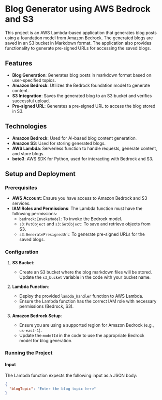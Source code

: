 # Blog Generator using AWS Bedrock and S3

This project is an AWS Lambda-based application that generates blog posts using a foundation model from Amazon Bedrock. The generated blogs are saved in an S3 bucket in Markdown format. The application also provides functionality to generate pre-signed URLs for accessing the saved blogs.

## Features

- **Blog Generation**: Generates blog posts in markdown format based on user-specified topics.
- **Amazon Bedrock**: Utilizes the Bedrock foundation model to generate content.
- **S3 Integration**: Saves the generated blog to an S3 bucket and verifies successful upload.
- **Pre-signed URL**: Generates a pre-signed URL to access the blog stored in S3.

## Technologies

- **Amazon Bedrock**: Used for AI-based blog content generation.
- **Amazon S3**: Used for storing generated blogs.
- **AWS Lambda**: Serverless function to handle requests, generate content, and store blogs.
- **boto3**: AWS SDK for Python, used for interacting with Bedrock and S3.

## Setup and Deployment

### Prerequisites

- **AWS Account**: Ensure you have access to Amazon Bedrock and S3 services.
- **IAM Roles and Permissions**: The Lambda function must have the following permissions:
  - `bedrock:InvokeModel`: To invoke the Bedrock model.
  - `s3:PutObject` and `s3:GetObject`: To save and retrieve objects from S3.
  - `s3:GeneratePresignedUrl`: To generate pre-signed URLs for the saved blogs.
  
### Configuration

1. **S3 Bucket**: 
   - Create an S3 bucket where the blog markdown files will be stored. Update the `s3_bucket` variable in the code with your bucket name.

2. **Lambda Function**:
   - Deploy the provided `lambda_handler` function to AWS Lambda.
   - Ensure the Lambda function has the correct IAM role with necessary permissions (Bedrock, S3).

3. **Amazon Bedrock Setup**:
   - Ensure you are using a supported region for Amazon Bedrock (e.g., `us-east-1`).
   - Update the `modelId` in the code to use the appropriate Bedrock model for blog generation.

### Running the Project

#### Input
The Lambda function expects the following input as a JSON body:

```json
{
  "blogTopic": "Enter the blog topic here"
}
